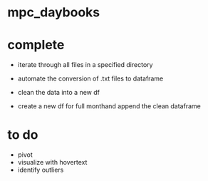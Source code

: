 # mpc_daybooks

# complete

- iterate through all files in a specified directory

- automate the conversion of .txt files to dataframe

- clean the data into a new df

- create a new df for full monthand append the clean dataframe
  
# to do

- pivot
- visualize with hovertext
- identify outliers
